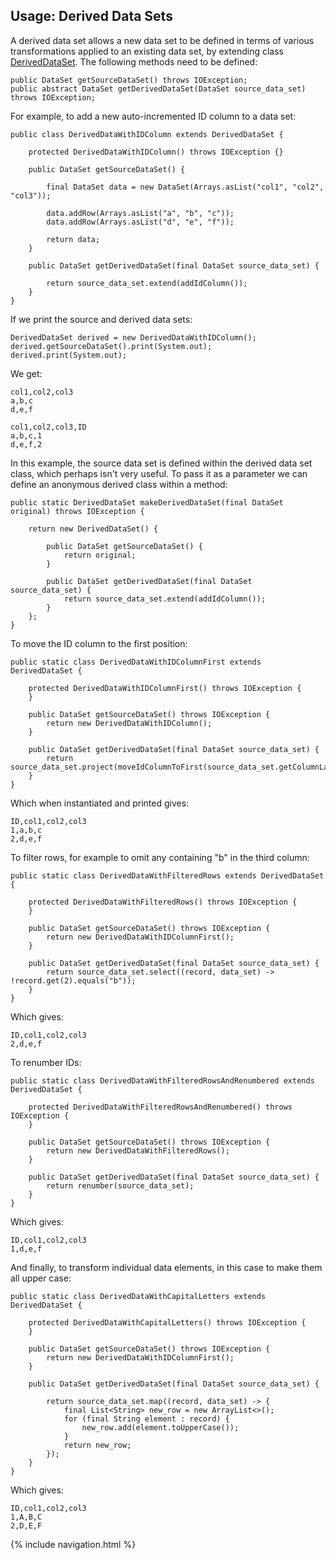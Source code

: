 ## Usage: Derived Data Sets

A derived data set allows a new data set to be defined in terms of various transformations applied to an existing data
set, by extending class <a href="https://quicksilver.host.cs.st-andrews.ac.uk/apidocs/ciesvium/?uk/ac/standrews/cs/utilities/dataset/derived/DerivedDataSet.html">DerivedDataSet</a>.
The following methods need to be defined:

    public DataSet getSourceDataSet() throws IOException;
    public abstract DataSet getDerivedDataSet(DataSet source_data_set) throws IOException;

For example, to add a new auto-incremented ID column to a data set:

    public class DerivedDataWithIDColumn extends DerivedDataSet {

        protected DerivedDataWithIDColumn() throws IOException {}

        public DataSet getSourceDataSet() {

            final DataSet data = new DataSet(Arrays.asList("col1", "col2", "col3"));

            data.addRow(Arrays.asList("a", "b", "c"));
            data.addRow(Arrays.asList("d", "e", "f"));

            return data;
        }

        public DataSet getDerivedDataSet(final DataSet source_data_set) {

            return source_data_set.extend(addIdColumn());
        }
    }

If we print the source and derived data sets:

    DerivedDataSet derived = new DerivedDataWithIDColumn();
    derived.getSourceDataSet().print(System.out);
    derived.print(System.out);

We get:

    col1,col2,col3
    a,b,c
    d,e,f
    
    col1,col2,col3,ID
    a,b,c,1
    d,e,f,2

In this example, the source data set is defined within the derived data set class, which perhaps isn't very useful.
To pass it as a parameter we can define an anonymous derived class within a method:

    public static DerivedDataSet makeDerivedDataSet(final DataSet original) throws IOException {

        return new DerivedDataSet() {

            public DataSet getSourceDataSet() {
                return original;
            }

            public DataSet getDerivedDataSet(final DataSet source_data_set) {
                return source_data_set.extend(addIdColumn());
            }
        };
    }
    
To move the ID column to the first position:

    public static class DerivedDataWithIDColumnFirst extends DerivedDataSet {

        protected DerivedDataWithIDColumnFirst() throws IOException {
        }

        public DataSet getSourceDataSet() throws IOException {
            return new DerivedDataWithIDColumn();
        }

        public DataSet getDerivedDataSet(final DataSet source_data_set) {
            return source_data_set.project(moveIdColumnToFirst(source_data_set.getColumnLabels()));
        }
    }
    
Which when instantiated and printed gives:

    ID,col1,col2,col3
    1,a,b,c
    2,d,e,f
    
To filter rows, for example to omit any containing "b" in the third column:

    public static class DerivedDataWithFilteredRows extends DerivedDataSet {

        protected DerivedDataWithFilteredRows() throws IOException {
        }

        public DataSet getSourceDataSet() throws IOException {
            return new DerivedDataWithIDColumnFirst();
        }

        public DataSet getDerivedDataSet(final DataSet source_data_set) {
            return source_data_set.select((record, data_set) -> !record.get(2).equals("b"));
        }
    }

Which gives:

    ID,col1,col2,col3
    2,d,e,f
    
To renumber IDs:

    public static class DerivedDataWithFilteredRowsAndRenumbered extends DerivedDataSet {

        protected DerivedDataWithFilteredRowsAndRenumbered() throws IOException {
        }

        public DataSet getSourceDataSet() throws IOException {
            return new DerivedDataWithFilteredRows();
        }

        public DataSet getDerivedDataSet(final DataSet source_data_set) {
            return renumber(source_data_set);
        }
    }
    
Which gives:

    ID,col1,col2,col3
    1,d,e,f

And finally, to transform individual data elements, in this case to make them all upper case:

    public static class DerivedDataWithCapitalLetters extends DerivedDataSet {

        protected DerivedDataWithCapitalLetters() throws IOException {
        }

        public DataSet getSourceDataSet() throws IOException {
            return new DerivedDataWithIDColumnFirst();
        }

        public DataSet getDerivedDataSet(final DataSet source_data_set) {

            return source_data_set.map((record, data_set) -> {
                final List<String> new_row = new ArrayList<>();
                for (final String element : record) {
                    new_row.add(element.toUpperCase());
                }
                return new_row;
            });
        }
    }

Which gives:

    ID,col1,col2,col3
    1,A,B,C
    2,D,E,F

{% include navigation.html %}
